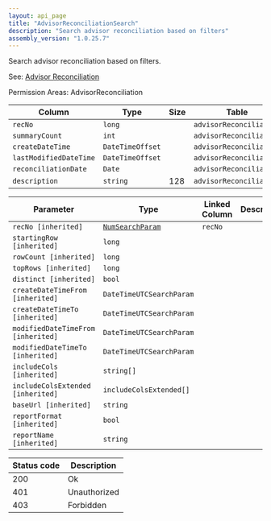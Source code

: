 ```yaml
---
layout: api_page
title: "AdvisorReconciliationSearch"
description: "Search advisor reconciliation based on filters"
assembly_version: "1.0.25.7"
---
```


Search advisor reconciliation based on filters.

See: [Advisor Reconciliation](AdvisorReconciliation.html)

Permission Areas: AdvisorReconciliation

| Column | Type | Size | Table | Description |
| ------ | ---- | ---- | ----- | ----------- |
| `recNo` | `long` |  | `advisorReconciliation` | 
| `summaryCount` | `int` |  | `advisorReconciliation` | 
| `createDateTime` | `DateTimeOffset` |  | `advisorReconciliation` | 
| `lastModifiedDateTime` | `DateTimeOffset` |  | `advisorReconciliation` | 
| `reconciliationDate` | `Date` |  | `advisorReconciliation` | 
| `description` | `string` | 128 | `advisorReconciliation` | 

| Parameter | Type | Linked Column | Description |
| --------- | ---- | ------------- | ----------- |
| `recNo [inherited]` | [`NumSearchParam`](NumSearchParam) | `recNo` | 
| `startingRow [inherited]` | `long` |  | 
| `rowCount [inherited]` | `long` |  | 
| `topRows [inherited]` | `long` |  | 
| `distinct [inherited]` | `bool` |  | 
| `createDateTimeFrom [inherited]` | `DateTimeUTCSearchParam` |  | 
| `createDateTimeTo [inherited]` | `DateTimeUTCSearchParam` |  | 
| `modifiedDateTimeFrom [inherited]` | `DateTimeUTCSearchParam` |  | 
| `modifiedDateTimeTo [inherited]` | `DateTimeUTCSearchParam` |  | 
| `includeCols [inherited]` | `string[]` |  | 
| `includeColsExtended [inherited]` | `includeColsExtended[]` |  | 
| `baseUrl [inherited]` | `string` |  | 
| `reportFormat [inherited]` | `bool` |  | 
| `reportName [inherited]` | `string` |  | 

| Status code | Description |
| ----------- | ----------- |
| 200 | Ok |
| 401 | Unauthorized |
| 403 | Forbidden |


